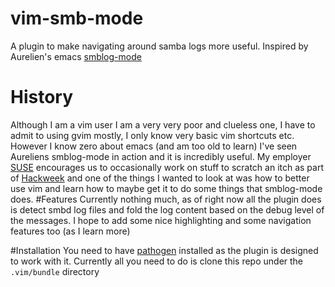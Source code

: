 # vim-smb-mode
A plugin to make navigating around samba logs more useful. Inspired by Aurelien's emacs [smblog-mode](https://github.com/aaptel/smblog-mode)
# History
Although I am a vim user I am a very very poor and clueless one, I have to admit to using gvim mostly, I only know very basic vim shortcuts etc. However I know zero about emacs (and am too old to learn) I've seen Aureliens smblog-mode in action and it is incredibly useful. My employer [SUSE](https://www.suse.com/) encourages us to occasionally work on stuff to scratch an itch as part of [Hackweek](https://hackweek.suse.com/about) and one of the things I wanted to look at was how to better use vim and learn how to maybe get it to do some things that smblog-mode does.
#Features
Currently nothing much, as of right now all the plugin does is detect smbd log files and fold the log content based on the debug level of the messages. I hope to add some nice highlighting and some navigation features too (as I learn more)

#Installation
You need to have [pathogen](https://www.vim.org/scripts/script.php?script_id=2332) installed as the plugin is designed to work with it. Currently all you need to do is clone this repo under the `.vim/bundle` directory
